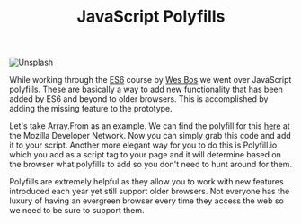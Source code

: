 ﻿---
title: JavaScript Polyfills
subTitle: Making sure all your JS works
category: "Frontend"
cover: joey-kyber-121699-unsplash.jpg
---

![Unsplash](joey-kyber-121699-unsplash.jpg)

While working through the [ES6](https://es6.io) course by [Wes Bos](https://webbos.com) we went over JavaScript polyfills. These are basically a way to add new functionality that has been added by ES6 and beyond to older browsers. This is accomplished by adding the missing feature to the prototype.

Let's take Array.From as an example. We can find the polyfill for this [here](https://developer.mozilla.org/en-US/docs/Web/JavaScript/Reference/Global_Objects/Array/from#Polyfill) at the Mozilla Developer Network. Now you can simply grab this code and add it to your script. Another more elegant way for you to do this is Polyfill.io which you add as a script tag to your page and it will determine based on the browser what polyfills to add so you don't need to hunt around for them.

Polyfills are extremely helpful as they allow you to work with new features introduced each year yet still support older browsers. Not everyone has the luxury of having an evergreen browser every time they access the web so we need to be sure to support them.
